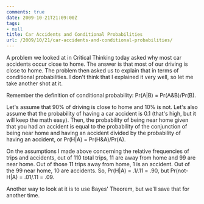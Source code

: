 ```yaml
---
comments: true
date: 2009-10-21T21:09:00Z
tags:
- null
title: Car Accidents and Conditional Probabilities
url: /2009/10/21/car-accidents-and-conditional-probabilities/
---
```


<p>A problem we looked at in Critical Thinking today asked why most car accidents occur close to home. The answer is that most of our driving is close to home. The problem then asked us to explain that in terms of conditional probabilities. I don't think that I explained it very well, so let me take another shot at it.</p>
<p>Remember the definition of conditional probability: Pr(A|B) = Pr(A&amp;B)/Pr(B).</p>
<p>Let's assume that 90% of driving is close to home and 10% is not. Let's also assume that the probability of having a car accident is 0.1 (that's high, but it will keep the math easy). Then, the probability of being near home given that you had an accident is equal to the probability of the conjunction of being near home and having an accident divided by the probability of having an accident, or Pr(H|A) = Pr(H&amp;A)/Pr(A).</p>
<p>On the assumptions I made above concerning the relative frequencies of trips and accidents, out of 110 total trips, 11 are away from home and 99 are near home. Out of those 11 trips away from home, 1 is an accident. Out of the 99 near home, 10 are accidents. So, Pr(H|A) = .1/.11 = .90, but Pr(not-H|A) = .01/.11 = .09.</p>
<p>Another way to look at it is to use Bayes' Theorem, but we'll save that for another time.</p>
